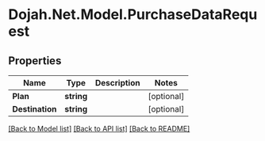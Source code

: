 # Dojah.Net.Model.PurchaseDataRequest

## Properties

Name | Type | Description | Notes
------------ | ------------- | ------------- | -------------
**Plan** | **string** |  | [optional] 
**Destination** | **string** |  | [optional] 

[[Back to Model list]](../README.md#documentation-for-models) [[Back to API list]](../README.md#documentation-for-api-endpoints) [[Back to README]](../README.md)

